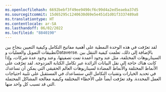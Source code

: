 ```yaml
---
ms.openlocfilehash: 6692bebf3f49ee9490cf6c99d4a2ed5eaeba37d5
ms.sourcegitcommit: 15d65295c1240630d69e5e451d1d01f3337489a8
ms.translationtype: HT
ms.contentlocale: ar-SA
ms.lasthandoff: 06/02/2022
ms.locfileid: "8840190"
---
```

لقد تعرّفت في هذه الوحدة النمطية على أهمية مفاتيح التكامل وكيفية التعيين بنجاح بين تطبيقات التمويل والعمليات وDataverse. بالإضافة إلى ذلك، تعلمت كيفية التنقل بين السيناريوهات المختلفة، مثل عند وجود أعمدة تمت تصفيتها، وعند وجود عدة شركات، وإذا كانت هناك حاجة إلى نقل البيانات الزائدة عبر تكامل الكتابة المزدوجة. لقد تعرّفت على الأنماط المختلفة والأنماط المضادة لسيناريوهات العالم الحقيقي التي يمكن أن تساعدك في تحديد الخيارات وتقنيات التكامل التي ستساعدك في المستقبل على تلبية احتياجات العمل المحددة. وقد تعرّفت أيضاً على الأخطاء المختلفة وكيفية معالجة المشاكل المحتملة التي قد تسبب كل واحد منها.